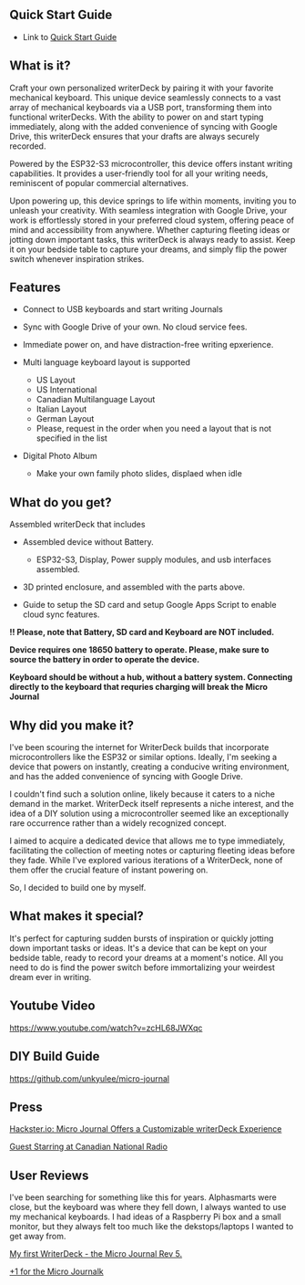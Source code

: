 
## Quick Start Guide

* Link to [Quick Start Guide](https://github.com/unkyulee/micro-journal/blob/main/micro-journal-rev-5-esp32-usbhost/quickstart/readme.md)


## What is it?

Craft your own personalized writerDeck by pairing it with your favorite mechanical keyboard. This unique device seamlessly connects to a vast array of mechanical keyboards via a USB port, transforming them into functional writerDecks. With the ability to power on and start typing immediately, along with the added convenience of syncing with Google Drive, this writerDeck ensures that your drafts are always securely recorded.

Powered by the ESP32-S3 microcontroller, this device offers instant writing capabilities. It provides a user-friendly tool for all your writing needs, reminiscent of popular commercial alternatives.

Upon powering up, this device springs to life within moments, inviting you to unleash your creativity. With seamless integration with Google Drive, your work is effortlessly stored in your preferred cloud system, offering peace of mind and accessibility from anywhere. Whether capturing fleeting ideas or jotting down important tasks, this writerDeck is always ready to assist. Keep it on your bedside table to capture your dreams, and simply flip the power switch whenever inspiration strikes.


## Features

* Connect to USB keyboards and start writing Journals

* Sync with Google Drive of your own. No cloud service fees.

* Immediate power on, and have distraction-free writing epxerience.

* Multi language keyboard layout is supported
	* US Layout
	* US International
	* Canadian Multilanguage Layout
	* Italian Layout
	* German Layout
	* Please, request in the order when you need a layout that is not specified in the list

* Digital Photo Album
   * Make your own family photo slides, displaed when idle



## What do you get?

Assembled writerDeck that includes

* Assembled device without Battery.
  * ESP32-S3, Display, Power supply modules, and usb interfaces assembled.

* 3D printed enclosure, and assembled with the parts above.

* Guide to setup the SD card and setup Google Apps Script to enable cloud sync features.

**!! Please, note that Battery, SD card and Keyboard are NOT included.**

**Device requires one 18650 battery to operate. Please, make sure to source the battery in order to operate the device.**

**Keyboard should be without a hub, without a battery system. Connecting directly to the keyboard that requries charging will break the Micro Journal**



## Why did you make it?

I've been scouring the internet for WriterDeck builds that incorporate microcontrollers like the ESP32 or similar options. Ideally, I'm seeking a device that powers on instantly, creating a conducive writing environment, and has the added convenience of syncing with Google Drive.

I couldn't find such a solution online, likely because it caters to a niche demand in the market. WriterDeck itself represents a niche interest, and the idea of a DIY solution using a microcontroller seemed like an exceptionally rare occurrence rather than a widely recognized concept.

I aimed to acquire a dedicated device that allows me to type immediately, facilitating the collection of meeting notes or capturing fleeting ideas before they fade. While I've explored various iterations of a WriterDeck, none of them offer the crucial feature of instant powering on.

So, I decided to build one by myself.


## What makes it special?

It's perfect for capturing sudden bursts of inspiration or quickly jotting down important tasks or ideas. It's a device that can be kept on your bedside table, ready to record your dreams at a moment's notice. All you need to do is find the power switch before immortalizing your weirdest dream ever in writing.

## Youtube Video

https://www.youtube.com/watch?v=zcHL68JWXqc

## DIY Build Guide

https://github.com/unkyulee/micro-journal


## Press

[Hackster.io: Micro Journal Offers a Customizable writerDeck Experience](https://www.hackster.io/news/micro-journal-offers-a-customizable-writerdeck-experience-4ffbf773f3ec)

[Guest Starring at Canadian National Radio](https://ici.radio-canada.ca/nouvelle/2080542/telephone-idiot-minimaliste-dumbphone)

## User Reviews

I've been searching for something like this for years. Alphasmarts were close, but the keyboard was where they fell down, I always wanted to use my mechanical keyboards. I had ideas of a Raspberry Pi box and a small monitor, but they always felt too much like the dekstops/laptops I wanted to get away from.

[My first WriterDeck - the Micro Journal Rev 5.](https://www.reddit.com/r/writerDeck/comments/1cytyq6/my_first_writerdeck_the_micro_journal_rev_5/)

[+1 for the Micro Journalk](https://www.reddit.com/r/writerDeck/comments/1cyvjsf/1_for_the_micro_journal/)